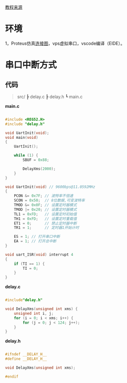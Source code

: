 [教程来源](https://www.bilibili.com/video/BV175411Y7TN/?spm_id_from=333.999.0.0&vd_source=d14c75864413529edfb05b0050105c4e)
# 环境
1，Proteus仿真[连接图](https://xtianxx.github.io/48/1.png)，vps虚拟串口，vscode编译（EIDE）。

# 串口中断方式

## 代码

> src/
┣ delay.c
┣ delay.h
┗ main.c

**main.c**
```C

#include <REG52.H>
#include "delay.h"

void UartInit(void);
void main(void)
{
    UartInit();

    while (1) {
        SBUF = 0x88;

        DelayXms(2000);
    }
}

void UartInit(void) // 9600bps@11.0592MHz
{
    PCON &= 0x7F; // 波特率不倍速
    SCON = 0x50;  // 8位数据,可变波特率
    TMOD &= 0x0F; // 设置定时器模式
    TMOD |= 0x20; // 设置定时器模式
    TL1 = 0xFD;   // 设置定时初始值
    TH1 = 0xFD;   // 设置定时重载值
    ET1 = 0;      // 禁止定时器中断
    TR1 = 1;      // 定时器1开始计时

    ES = 1; // 打开串口中断
    EA = 1; // 打开总中断
}

void uart_ISR(void) interrupt 4
{
    if (TI == 1) {
        TI = 0;
    }
}

```
**delay.c**

```C

#include"delay.h"

void DelayXms(unsigned int xms) {
    unsigned int i, j;
    for (i = 0; i < xms; i++) {
        for (j = 0; j < 124; j++);
    }
}

```
**delay.h**

```C

#ifndef __DELAY_H__
#define __DELAY_H__

void DelayXms(unsigned int xms);

#endif

```